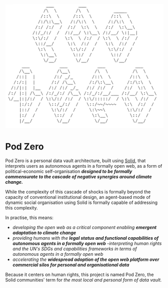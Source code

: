 
![](images/pz1.png)

# Pod Zero

Pod Zero is a personal data vault architecture, built using [Solid](https://solidproject.org/developers/), that interprets users as autonomous agents in a formally open web, as a form of political-economic self-organisation ***designed to be formally commensurate to the cascade of negative synergies around climate change.***

While the complexity of this cascade of shocks is formally beyond the capacity of conventional institutional design, an agent-based mode of dynamic social organisation using Solid is formally capable of addressing this complexity.

In practise, this means:

- *developing the open web as a critical component enabling **emergent adaptation to climate change***
- *providing humans with the **legal status and functional capabilities of autonomous agents in a formally open web***
-*interpreting human rights and the UN's SDGs and capabilities frameworks in terms of autonomous agents in a formally open web* 
- *accelerating the **widespread adoption of the open web platform over commercial silos for personal and organisational data***


Because it centers on human rights, this project is named Pod Zero, the Solid communities' term for *the most local and personal form of data vault.*
